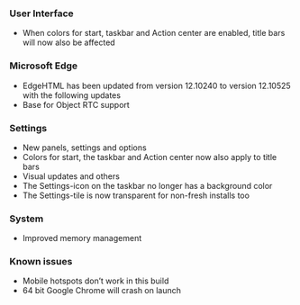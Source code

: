 ### User Interface
- When colors for start, taskbar and Action center are enabled, title bars will now also be affected

### Microsoft Edge
- EdgeHTML has been updated from version 12.10240 to version 12.10525 with the following updates
 - Base for Object RTC support

### Settings
- New panels, settings and options
 - Colors for start, the taskbar and Action center now also apply to title bars
- Visual updates and others
 - The Settings-icon on the taskbar no longer has a background color
 - The Settings-tile is now transparent for non-fresh installs too

### System
- Improved memory management

### Known issues
- Mobile hotspots don’t work in this build
- 64 bit Google Chrome will crash on launch